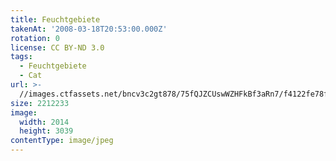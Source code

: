 ```yaml
---
title: Feuchtgebiete
takenAt: '2008-03-18T20:53:00.000Z'
rotation: 0
license: CC BY-ND 3.0
tags:
  - Feuchtgebiete
  - Cat
url: >-
  //images.ctfassets.net/bncv3c2gt878/75fQJZCUswWZHFkBf3aRn7/f4122fe78fb53c0e36cd531e5d75f404/feuchtgebiete_4343900656_o
size: 2212233
image:
  width: 2014
  height: 3039
contentType: image/jpeg
---
```


